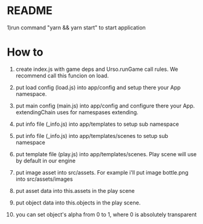 # README #

1)run command "yarn && yarn start" to start application

# How to #

1) create index.js with game deps and Urso.runGame call rules.
We recommend call this funcion on load.

2) put load config (load.js) into app/config and setup there your App namespace.

3) put main config (main.js) into app/config and configure there your App.
extendingChain uses for namespases extending.

4) put info file (_info.js) into app/templates to setup sub namespace

5) put info file (_info.js) into app/templates/scenes to setup sub namespace

6) put template file (play.js) into app/templates/scenes.
Play scene will use by default in our engine

7) put image asset into src/assets. 
For example i'll put image bottle.png into src/assets/images

8) put asset data into this.assets in the play scene

9) put object data into this.objects in the play scene.

10) you can set object's alpha from 0 to 1, where 0 is absolutely transparent